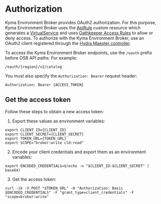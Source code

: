 # Authorization

Kyma Environment Broker provides OAuth2 authorization. For this purpose, Kyma Environment Broker uses the [ApiRule](https://kyma-project.io/docs/kyma/latest/05-technical-reference/00-custom-resources/apix-01-apirule/) custom resource which generates a [VirtualService](https://istio.io/docs/reference/config/networking/virtual-service/) and uses  [Oathkeeper Access Rules](https://www.ory.sh/docs/oathkeeper/api-access-rules) to allow or deny access.
To authorize with the Kyma Environment Broker, use an OAuth2 client registered through the [Hydra Maester controller](https://github.com/ory/k8s/blob/master/docs/helm/hydra-maester.md).

To access the Kyma Environment Broker endpoints, use the `/oauth` prefix before OSB API paths. For example:

```shell
/oauth/{region}/v2/catalog
```

You must also specify the `Authorization: Bearer` request header:

```shell
Authorization: Bearer {ACCESS_TOKEN}
```

## Get the access token

Follow these steps to obtain a new access token:

1. Export these values as environment variables:

```shell
export CLIENT_ID={CLIENT_ID}
export CLIENT_SECRET={CLIENT_SECRET}
export TOKEN_URL={TOKEN_URL}
export SCOPE="broker:write cld:read"
```

2. Encode your client credentials and export them as an environment variables:

```shell
export ENCODED_CREDENTIALS=$(echo -n "$CLIENT_ID:$CLIENT_SECRET" | base64)
```

3. Get the access token:

```shell
curl -ik -X POST "$TOKEN_URL" -H "Authorization: Basic $ENCODED_CREDENTIALS" -F "grant_type=client_credentials" -F "scope=broker:write"
```
